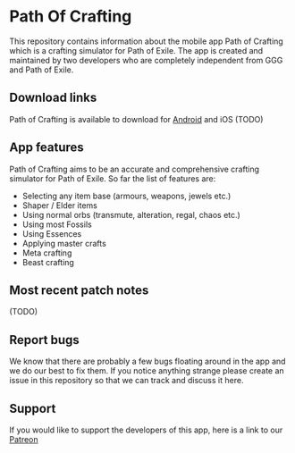 # Path Of Crafting
This repository contains information about the mobile app Path of Crafting which is a crafting simulator for Path of Exile. 
The app is created and maintained by two developers who are completely independent from GGG and Path of Exile. 

## Download links
Path of Crafting is available to download for [Android](https://play.google.com/store/apps/details?id=com.fpet.poe_clicker) and iOS (TODO)  

## App features
Path of Crafting aims to be an accurate and comprehensive crafting simulator for Path of Exile. 
So far the list of features are: 
* Selecting any item base (armours, weapons, jewels etc.)
* Shaper / Elder items
* Using normal orbs (transmute, alteration, regal, chaos etc.)
* Using most Fossils 
* Using Essences
* Applying master crafts 
* Meta crafting
* Beast crafting

## Most recent patch notes
(TODO)

## Report bugs
We know that there are probably a few bugs floating around in the app and we do our best to fix them. If you notice anything strange please create an issue in this repository so that we can track and discuss it here. 

## Support
If you would like to support the developers of this app, here is a link to our [Patreon](https://www.patreon.com/PathOfCrafting)
